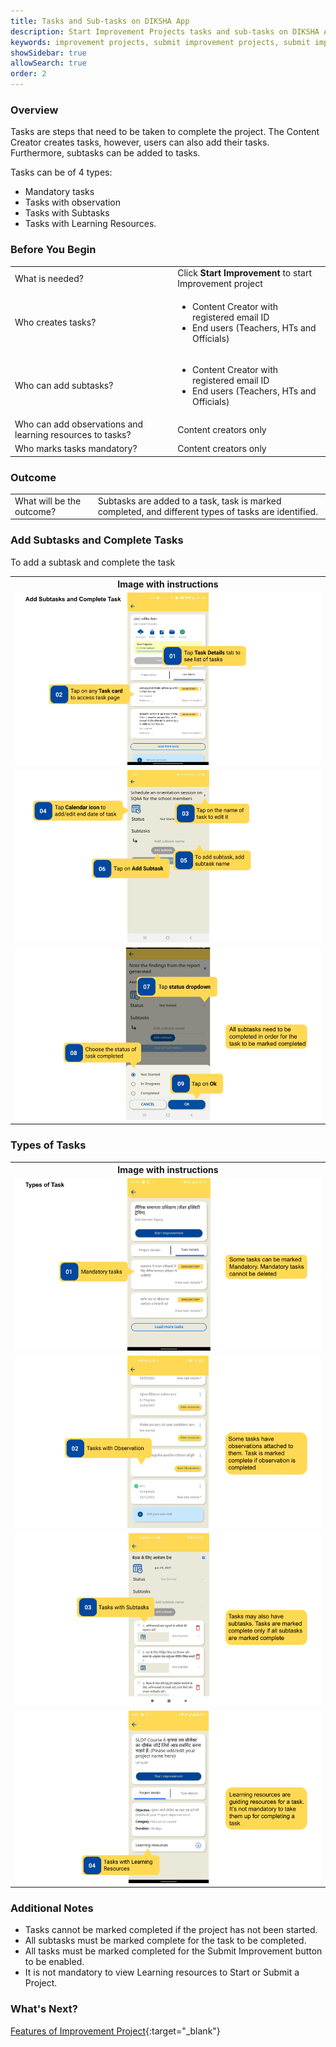```yaml
---
title: Tasks and Sub-tasks on DIKSHA App 
description: Start Improvement Projects tasks and sub-tasks on DIKSHA App 
keywords: improvement projects, submit improvement projects, submit imp projects, share projects
showSidebar: true
allowSearch: true
order: 2
---
```



### Overview

Tasks are steps that need to be taken to complete the project. The Content Creator creates tasks, however, users can also add their tasks. Furthermore, subtasks can be added to tasks.

Tasks can be of 4 types:

- Mandatory tasks
- Tasks with observation
- Tasks with Subtasks
- Tasks with Learning Resources.


### Before You Begin

<table>
  <tr><td>What is needed?</td>
      <td>Click <b>Start Improvement</b> to start Improvement project</td>
  </tr>
  <tr><td>Who creates tasks?</td>
      <td><ul><li>Content Creator with registered email ID</li>
          <li>End users (Teachers, HTs and Officials)</li></ul></td>
  </tr>
  <tr><td>Who can add subtasks?</td>
      <td><ul><li>Content Creator with registered email ID</li>
          <li>End users (Teachers, HTs and Officials)</li></ul></td>
  </tr>
    <tr><td>Who can add observations and learning resources to tasks?</td>
      <td>Content creators only</td>
  </tr>
    <tr><td>Who marks tasks mandatory?</td>
      <td>Content creators only </td>
  </tr>
</table>


### Outcome

<table>
 <tr>
 <td>What will be the outcome?</td>
 <td>Subtasks are added to a task, task is marked completed, and different types of tasks are identified.</td>
 </tr>
</table>
  
### Add Subtasks and Complete Tasks

To add a subtask and complete the task 

<table>
<tr>
  <th>Image with instructions</th>
</tr>
  <tr>
    <td><img src="../images/consumption/Task1.png"></td>
  </tr>
  <tr>
    <td><img src="../images/consumption/Task2.png"></td>
  </tr>
  <tr>
    <td><img src="../images/consumption/Task3.png"></td>
  </tr>
</table>


### Types of Tasks  

<table>
<tr><th>Image with instructions</th> </tr>
  <tr><td><img src="../images/consumption/TypeOfTask.png"></td></tr>
  <tr> <td><img src="../images/consumption/TypeOfTask1.png"></td> </tr> 
  <tr> <td><img src="../images/consumption/TypeOfTask2.png"></td> </tr>
  <tr><td><img src="../images/consumption/TypeOfTask3.png"></td></tr>
</table>

### Additional Notes

- Tasks cannot be marked completed if the project has not been started.
- All subtasks must be marked complete for the task to be completed.
- All tasks must be marked completed for the Submit Improvement button to be enabled.
- It is not mandatory to view Learning resources to Start or Submit a Project.

### What's Next?

[Features of Improvement Project](./features-in-projects.html){:target="_blank"}
